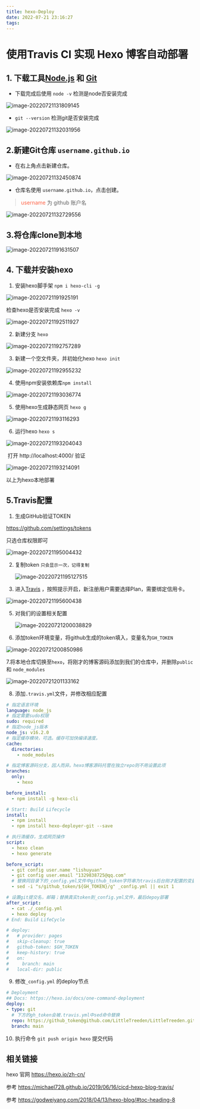 ```yaml
---
title: hexo-Deploy
date: 2022-07-21 23:16:27
tags:
---
```

# 使用Travis CI 实现 Hexo 博客自动部署
<!-- {% asset_img image-20220721131809145.png 这是一个新的博客的图片的说明 %} -->
## 1. 下载工具[Node.js](https://nodejs.org/en/) 和 [Git](https://git-scm.com/)

-   下载完成后使用 `node -v` 检测是node否安装完成

![image-20220721131809145](image-20220721131809145.png)

-   `git --version` 检测git是否安装完成

![image-20220721132031956](image-20220721132031956.png)

## 2.新建Git仓库 `username.github.io`

-   在右上角点击新建仓库。

![image-20220721132450874](image-20220721132450874.png)

-   仓库名使用 `username.github.io`，点击创建。

>   <font color = "#FF6347">username</font> 为 github 账户名

![image-20220721132729556](image-20220721132729556.png)

## 3.将仓库clone到本地

![image-20220721191631507](image-20220721191631507.png)

## 4. 下载并安装hexo



1.   安装hexo脚手架 `npm i hexo-cli -g`

![image-20220721191925191](image-20220721191925191.png)

检查hexo是否安装完成 `hexo -v`

![image-20220721192511927](image-20220721192511927.png)

2.   新建分支 `hexo` 

![image-20220721192757289](image-20220721192757289.png)

3.   新建一个空文件夹，并初始化hexo `hexo init`

![image-20220721192955232](image-20220721192955232.png)

4.   使用npm安装依赖库`npm install`

![image-20220721193036774](image-20220721193036774.png)

5.   使用hexo生成静态网页 `hexo g`

![image-20220721193116293](image-20220721193116293.png)

6.   运行hexo `hexo s`

![image-20220721193204043](image-20220721193204043.png)

​	打开 http://localhost:4000/ 验证

![image-20220721193214091](image-20220721193214091.png)

以上为hexo本地部署

## 5.Travis配置

1.   生成GitHub验证TOKEN

https://github.com/settings/tokens

只选仓库权限即可

![image-20220721195004432](image-20220721195004432.png)

2.   复制token `只会显示一次，记得复制` 

     ![image-20220721195127515](image-20220721195127515.png)

4.   进入[Travis](https://www.travis-ci.com/account/repositories) ，按照提示开启，新注册用户需要选择Plan，需要绑定信用卡。

![image-20220721195600438](image-20220721195600438.png)

5.   对我们的设置相关配置

     ![image-20220721200038829](image-20220721200038829.png)

6.   添加token环境变量，将github生成的token填入，变量名为`GH_TOKEN`

![image-20220721200850986](image-20220721200850986.png)

7.将本地仓库切换至`hexo`，将刚才的博客源码添加到我们的仓库中，并删除`public` 和 `node_modules`

![image-20220721201133162](image-20220721201133162.png)

8.   添加`.travis.yml`文件，并修改相应配置

```yaml
# 指定语言环境
language: node_js
# 指定需要sudo权限
sudo: required
# 指定node_js版本
node_js: v16.2.0
# 指定缓存模块，可选。缓存可加快编译速度。
cache:
  directories:
    - node_modules

# 指定博客源码分支，因人而异。hexo博客源码托管在独立repo则不用设置此项
branches:
  only:
    - hexo 

before_install:
  - npm install -g hexo-cli

# Start: Build Lifecycle
install:
  - npm install
  - npm install hexo-deployer-git --save

# 执行清缓存，生成网页操作
script:
  - hexo clean
  - hexo generate

before_script:
  - git config user.name "lishuyuan"
  - git config user.email "1329838725@qq.com"
  # 替换同目录下的_config.yml文件中github_token字符串为travis后台刚才配置的变量，注>意此处sed命令用了双引号。单引号无效！
  - sed -i "s/github_token/${GH_TOKEN}/g" _config.yml || exit 1

# 设置git提交名，邮箱；替换真实token到_config.yml文件，最后depoy部署
after_script:
  - cat ./_config.yml
  - hexo deploy
# End: Build LifeCycle

# deploy:
#   # provider: pages
#   skip-cleanup: true
#   github-token: $GH_TOKEN
#   keep-history: true
#   on:
#     branch: main
#   local-dir: public
```

9.   修改`_config.yml` 的deploy节点

```yaml
# Deployment
## Docs: https://hexo.io/docs/one-command-deployment
deploy:
- type: git
  # 下方的gh_token会被.travis.yml中sed命令替换
  repo: https://github_token@github.com/LittleTreeden/LittleTreeden.github.io.git
  branch: main
```

10.   执行命令 `git push origin hexo` 提交代码

## 相关链接

hexo 官网 https://hexo.io/zh-cn/

参考 https://michael728.github.io/2019/06/16/cicd-hexo-blog-travis/

参考 https://godweiyang.com/2018/04/13/hexo-blog/#toc-heading-8